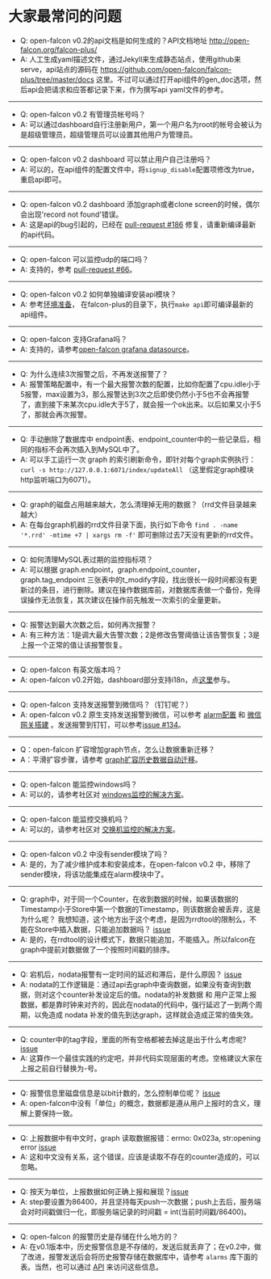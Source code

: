 <!-- toc -->

# 大家最常问的问题

- Q: open-falcon v0.2的api文档是如何生成的？API文档地址 http://open-falcon.org/falcon-plus/
- A: 人工生成yaml描述文件，通过Jekyll来生成静态站点，使用github来serve，api站点的源码在 https://github.com/open-falcon/falcon-plus/tree/master/docs 这里。不过可以通过打开api组件的gen_doc选项，然后api会把请求和应答都记录下来，作为撰写api yaml文件的参考。

----
- Q: open-falcon v0.2 有管理员帐号吗？
- A: 可以通过dashboard自行注册新用户，第一个用户名为root的帐号会被认为是超级管理员，超级管理员可以设置其他用户为管理员。

----
- Q: open-falcon v0.2 dashboard 可以禁止用户自己注册吗？
- A: 可以的，在api组件的配置文件中，将`signup_disable`配置项修改为true，重启api即可。

----
- Q: open-falcon v0.2 dashboard 添加graph或者clone screen的时候，偶尔会出现'record not found'错误。
- A: 这是api的bug引起的，已经在 [pull-request #186](https://github.com/open-falcon/falcon-plus/pull/186) 修复，请重新编译最新的api代码。

----
- Q: open-falcon 可以监控udp的端口吗？
- A: 支持的，参考 [pull-request #66](https://github.com/open-falcon/falcon-plus/pull/66)。

----
- Q: open-falcon v0.2 如何单独编译安装api模块？
- A: 参考[环境准备](https://book.open-falcon.org/zh_0_2/quick_install/prepare.html)， 在falcon-plus的目录下，执行`make api`即可编译最新的api组件。

----
- Q: open-falcon 支持Grafana吗？
- A: 支持的，请参考[open-falcon grafana datasource](https://github.com/open-falcon/grafana-openfalcon-datasource)。

----
- Q: 为什么连续3次报警之后，不再发送报警了？
- A: 报警策略配置中，有一个最大报警次数的配置，比如你配置了cpu.idle小于5报警，max设置为3，那么报警达到3次之后即使仍然小于5也不会再报警了，直到接下来某次cpu.idle大于5了，就会报一个ok出来。以后如果又小于5了，那就会再次报警。

----
- Q: 手动删除了数据库中 endpoint表、endpoint_counter中的一些记录后，相同的指标不会再次插入到MySQL中了。
- A: 可以手工运行一次 graph 的索引刷新命令，即针对每个graph实例执行：`curl -s http://127.0.0.1:6071/index/updateAll` （这里假定graph模块http监听端口为6071）。

----
- Q: graph的磁盘占用越来越大，怎么清理掉无用的数据？（rrd文件目录越来越大）
- A:  在每台graph机器的rrd文件目录下面，执行如下命令 `find . -name '*.rrd' -mtime +7 | xargs rm -f'` 即可删除过去7天没有更新的rrd文件。

----
- Q: 如何清理MySQL表过期的监控指标项？
- A:  可以根据 graph.endpoint，graph.endpoint_counter，graph.tag_endpoint 三张表中的t_modify字段，找出很长一段时间都没有更新过的条目，进行删除。建议在操作数据库前，对数据库表做一个备份，免得误操作无法恢复，其次建议在操作前先触发一次索引的全量更新。

----
- Q:  报警达到最大次数之后，如何再次报警？
- A:  有三种方法：1是调大最大告警次数；2是修改告警阈值让该告警恢复；3是上报一个正常的值让该报警恢复。

----
- Q: open-falcon 有英文版本吗？
- A: open-falcon v0.2开始，dashboard部分支持i18n，点[这里](https://github.com/open-falcon/dashboard/blob/master/i18n.md)参与。

----
- Q: open-falcon 支持发送报警到微信吗？（钉钉呢？）
- A:  open-falcon v0.2 原生支持发送报警到微信，可以参考 [alarm配置](https://book.open-falcon.org/zh_0_2/distributed_install/mail-sms.html) 和 [微信网关搭建](https://github.com/Yanjunhui/chat) 。发送报警到钉钉，可以参考[issue #134](https://github.com/open-falcon/falcon-plus/issues/134)。

----
- Q：open-falcon 扩容增加graph节点，怎么让数据重新迁移？
- A：平滑扩容步骤，请参考 [graph扩容历史数据自动迁移](http://www.jianshu.com/p/16baba04c959)。

----
- Q: open-falcon 能监控windows吗？
- A:  可以的，请参考社区对 [windows监控的解决方案](https://book.open-falcon.org/zh_0_2/usage/win.html)。

----
- Q: open-falcon 能监控交换机吗？
- A: 可以的，请参考社区对 [交换机监控的解决方案](https://book.open-falcon.org/zh_0_2/usage/switch.html)。

----
- Q: open-falcon v0.2 中没有sender模块了吗？
- A: 是的，为了减少维护成本和安装成本，在open-falcon v0.2 中，移除了sender模块，将该功能集成在alarm模块中了。

----
- Q: graph中，对于同一个Counter，在收到数据的时候，如果该数据的Timestamp小于Store中第一个数据的Timestamp，则该数据会被丢弃，这是为什么呢？ 我想知道，这个地方出于这个考虑，是因为rrdtool的限制么，不能在Store中插入数据，只能追加数据吗？ [issue](https://github.com/open-falcon/falcon-plus/issues/292)
- A: 是的，在rrdtool的设计模式下，数据只能追加，不能插入。所以falcon在graph中提前对数据做了一个按照时间戳的排序。

----
- Q: 宕机后，nodata报警有一定时间的延迟和滞后，是什么原因？ [issue](https://github.com/open-falcon/falcon-plus/issues/294)
- A: nodata的工作逻辑是：通过api去graph中查询数据，如果没有查询到数据，则对这个counter补发设定后的值。nodata的补发数据 和 用户正常上报数据，都是靠时钟来对齐的，因此在nodata的代码中，强行延迟了一到两个周期，以免造成 nodata 补发的值先到达graph，这样就会造成正常的值失效。

----
- Q: counter中的tag字段，里面的所有空格都被去掉这是出于什么考虑呢? [issue](https://github.com/open-falcon/falcon-plus/issues/289)
- A: 这算作一个最佳实践的约定吧，并非代码实现层面的考虑。空格建议大家在上报之前自行替换为-号。

----
- Q: 报警信息里磁盘信息是以bit计数的，怎么控制单位呢？ [issue](https://github.com/open-falcon/falcon-plus/issues/275)
- A: open-falcon中没有「单位」的概念，数据都是遵从用户上报时的含义，理解上要保持一致。

----
- Q: 上报数据中有中文时，graph 读取数据报错：errno: 0x023a, str:opening error [issue](https://github.com/open-falcon/falcon-plus/issues/274)
- A: 这和中文没有关系，这个错误，应该是读取不存在的counter造成的，可以忽略。

----
- Q: 按天为单位，上报数据如何正确上报和展现？[issue](https://github.com/open-falcon/falcon-plus/issues/271)
- A: step要设置为86400，并且坚持每天push一次数据；push上去后，服务端会对时间戳做归一化，即服务端记录的时间戳 = int(当前时间戳/86400)。

----
- Q: open-falcon 的报警历史是存储在什么地方的？ 
- A: 在v0.1版本中，历史报警信息是不存储的，发送后就丢弃了；在v0.2中，做了改进，报警发送后会将历史报警存储在数据库中，请参考 `alarms` 库下面的表。当然，也可以通过 [API](http://open-falcon.org/falcon-plus/#/alarm_eventcases_list) 来访问这些信息。
